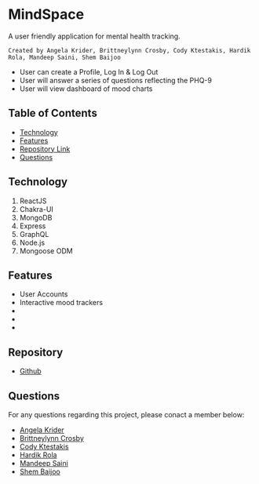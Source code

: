 # MindSpace

A user friendly application for mental health tracking.

    Created by Angela Krider, Brittneylynn Crosby, Cody Ktestakis, Hardik Rola, Mandeep Saini, Shem Baijoo

- User can create a Profile, Log In & Log Out
- User will answer a series of questions reflecting the PHQ-9
- User will view dashboard of mood charts

## Table of Contents

- [Technology](#Technology)
- [Features](#Features)
- [Repository Link](#Repository)
- [Questions](#Questions)

## Technology

1. ReactJS
2. Chakra-UI
3. MongoDB
4. Express
5. GraphQL
6. Node.js
7. Mongoose ODM

## Features

- User Accounts
- Interactive mood trackers
-
-
-

## Repository

- [Github](https://github.com/brittnc/mindspace)

## Questions

For any questions regarding this project, please conact a member below:

- [Angela Krider](https://github.com/aakrider)
- [Brittneylynn Crosby](https://github.com/brittnc)
- [Cody Ktestakis](https://github.com/Cktestakis)
- [Hardik Rola](https://github.com/hrsautomation20)
- [Mandeep Saini](https://github.com/mandy2324)
- [Shem Baijoo](https://github.com/spb71)

